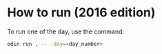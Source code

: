 # How to run (2016 edition)

To run one of the day, use the command:

```bash
odin run . -- -day=<day_number>
```
